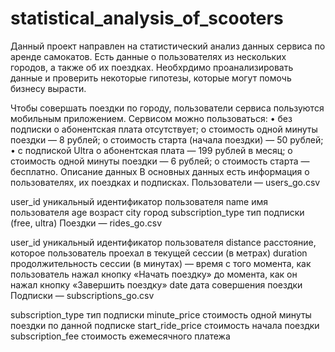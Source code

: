 # statistical_analysis_of_scooters
Данный проект направлен на статистический анализ данных сервиса по аренде самокатов. Есть данные о пользователях из нескольких городов, а также об их поездках. Необхрдимо проанализировать данные и проверить некоторые гипотезы, которые могут помочь бизнесу вырасти.

Чтобы совершать поездки по городу, пользователи сервиса пользуются мобильным приложением. Сервисом можно пользоваться:
•	без подписки 
o	абонентская плата отсутствует;
o	стоимость одной минуты поездки — 8 рублей;
o	стоимость старта (начала поездки) — 50 рублей;
•	с подпиской Ultra 
o	абонентская плата — 199 рублей в месяц;
o	стоимость одной минуты поездки — 6 рублей;
o	стоимость старта — бесплатно.
Описание данных
В основных данных есть информация о пользователях, их поездках и подписках.
Пользователи — users_go.csv
	
user_id	уникальный идентификатор пользователя
name	имя пользователя
age	возраст
city	город
subscription_type	тип подписки (free, ultra)
Поездки — rides_go.csv
	
user_id	уникальный идентификатор пользователя
distance	расстояние, которое пользователь проехал в текущей сессии (в метрах)
duration	продолжительность сессии (в минутах) — время с того момента, как пользователь нажал кнопку «Начать поездку» до момента, как он нажал кнопку «Завершить поездку»
date	дата совершения поездки
Подписки — subscriptions_go.csv
	
subscription_type	тип подписки
minute_price	стоимость одной минуты поездки по данной подписке
start_ride_price	стоимость начала поездки
subscription_fee	стоимость ежемесячного платежа
